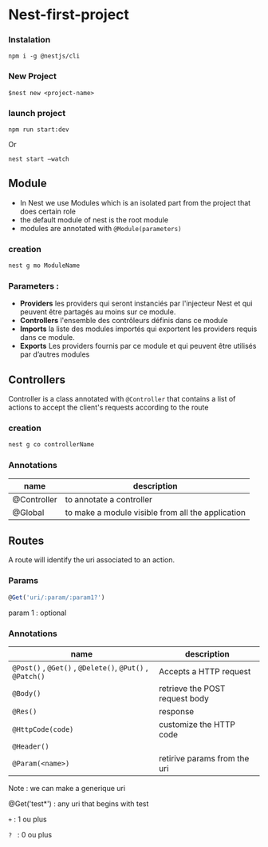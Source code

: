 # Nest-first-project

### Instalation 

    npm i -g @nestjs/cli

### New Project 
    $nest new <project-name>
    
### launch project 
    npm run start:dev
   Or 

    nest start –watch
    
## Module

- In Nest we use Modules which is an isolated part from the project that does certain role 
- the default module of nest is the root module 
- modules are annotated with ``@Module(parameters)``

### creation
```js
nest g mo ModuleName
```

### Parameters : 
- **Providers** les providers qui seront instanciés par l'injecteur Nest et qui peuvent être partagés au moins sur ce module.
- **Controllers** l'ensemble des contrôleurs définis dans ce module
- **Imports** la liste des modules importés qui exportent les providers requis dans ce module.
- **Exports** Les providers fournis par ce module et qui peuvent être utilisés par d’autres modules


## Controllers 

Controller is a class annotated with ``@Controller`` that contains a list of actions to accept the client's requests according to the route

### creation
```js
nest g co controllerName
```

### Annotations 
 |name|description|
 |---|---|
 |@Controller|to annotate a controller|
 |@Global|to make a module visible from all the application |
 
 
## Routes

A route will identify the uri associated to an action.
### Params 

```js 
@Get('uri/:param/:param1?')

```

param 1 : optional
### Annotations 
 |name|description|
 |---|---|
 |``@Post()`` , ``@Get()`` , ``@Delete()``,  ``@Put()`` , ``@Patch()``|Accepts a HTTP request|
 |``@Body()`` | retrieve the POST request body |
 |``@Res()``| response |
 |``@HttpCode(code)``|customize the HTTP code |
 |``@Header()``||
 |``@Param(<name>)``|retirive params from the uri|
 
 
Note : we can make a generique uri 

@Get('test*') : any uri that begins with test

``+`` : 1 ou plus 

``? `` : 0 ou plus 



